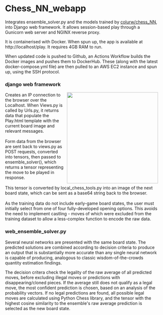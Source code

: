 # Chess_NN_webapp

Integrates ensemble_solver.py and the models trained by <a href="https://github.com/colurw/chess_NN/blob/main/readme.md" target="_blank">colurw/chess_NN</a>, into Django web framework.  It allows session-based play through a Gunicorn web server and NGINX reverse proxy.  

It is containerised with Docker.  When spun up, the app is available at http://localhost/play.  It requires 4GB RAM to run. 

When updated code is pushed to Github, an Actions Workflow builds the Docker images and pushes them to DockerHub.  These (along with the latest docker-compose.yml file) are then pulled to an AWS EC2 instance and spun up, using the SSH protocol.

### django web framework
<img src="https://github.com/colurw/chess_NN/assets/66322644/b3d419ff-06b9-4444-85ba-99531d4db79c" align="right" width="300px"/>
Creates an IP connection to the browser over the Localhost.  When Views.py is 
called by Urls.py, it returns data that populate the Play.html template with the 
current board image and relevant messages.  <br><br>
Form data from the browser are sent back to views.py as POST requests, converted
into tensors, then passed to ensemble_solver(), which returns a tensor representing 
the move to be played in response.  <br><br>
This tensor is converted by local_chess_tools.py into an image of the next 
board state, which can be sent as a base64 string back to the browser. <br><br>
As the training data do not include early-game board states, the user must initially 
select from one of four fully-developed opening options.  This avoids the need to 
implement castling - moves of which were excluded from the training dataset to allow 
a less-complex function to encode the raw data. 

### web_ensemble_solver.py  
Several neural networks are presented with the same board state.  The 
predicted solutions are combined according to decision criteria to produce an
output that is substantially more accurate than any single neural network is capable 
of producing, analogous to classic wisdom-of-the-crowds quantity estimation findings.

The decision critera check the legality of the raw average of all predicted moves, before
excluding illegal moves or predictions with disappearing/cloned pieces.  If the average still does not qualify as a legal move, the most confident prediction is chosen, based on an analysis of the probability vectors. If no legal predictions are found, all possible legal moves are calculated using Python Chess library, and the tensor with the highest cosine similarity to the ensemble's raw average prediction is selected as the new board state. <br clear="right"/>
